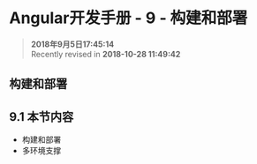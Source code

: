 Angular开发手册 - 9 - 构建和部署
===

>  **2018年9月5日17:45:14**  
> Recently revised in **2018-10-28 11:49:42**

## 构建和部署

## 9.1 本节内容
* 构建和部署
* 多环境支撑

<br>

 